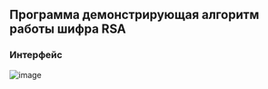 ## Программа демонстрирующая алгоритм работы шифра RSA
### Интерфейс
![image](https://user-images.githubusercontent.com/91527667/200734131-527659f4-f3be-4e36-866b-f6af7404e28f.png)
